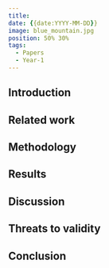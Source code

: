 ```yaml
---
title: 
date: {{date:YYYY-MM-DD}}
image: blue_mountain.jpg
position: 50% 30%
tags:
  - Papers
  - Year-1
---
```


## Introduction

## Related work

## Methodology

## Results

## Discussion

## Threats to validity

## Conclusion
